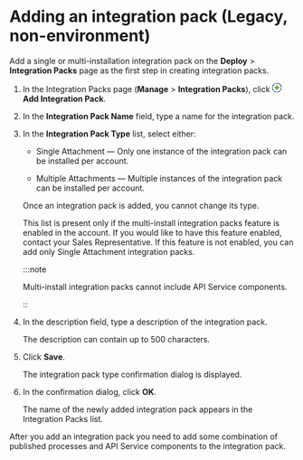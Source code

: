 # Adding an integration pack \(Legacy, non-environment\)

<head>
  <meta name="guidename" content="Integration"/>
  <meta name="context" content="GUID-76bfd8ae-d721-4f13-8043-7108c07bb5e7"/>
</head>

Add a single or multi-installation integration pack on the **Deploy** \> **Integration Packs** page as the first step in creating integration packs.

1. In the Integration Packs page \(**Manage** \> **Integration Packs**\), click **![](../Images/main-ic-plus-sign-green-on-white-blue-outline-16_3d421ea7-ef6b-4b9f-8c4b-1667db6191f5.jpg) Add Integration Pack**.

2. In the **Integration Pack Name** field, type a name for the integration pack.

3. In the **Integration Pack Type** list, select either:

    - Single Attachment — Only one instance of the integration pack can be installed per account.

    - Multiple Attachments — Multiple instances of the integration pack can be installed per account.

    Once an integration pack is added, you cannot change its type.

    This list is present only if the multi-install integration packs feature is enabled in the account. If you would like to have this feature enabled, contact your Sales Representative. If this feature is not enabled, you can add only Single Attachment integration packs.

    :::note
    
    Multi-install integration packs cannot include API Service components.

    ::

4. In the description field, type a description of the integration pack.

    The description can contain up to 500 characters.

5. Click **Save**.

    The integration pack type confirmation dialog is displayed.

6. In the confirmation dialog, click **OK**.

    The name of the newly added integration pack appears in the Integration Packs list.

After you add an integration pack you need to add some combination of published processes and API Service components to the integration pack.
